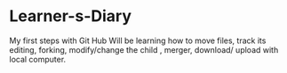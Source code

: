 # Learner-s-Diary
My first steps with Git Hub
Will be learning how to move files, track its editing, forking, modify/change the child , merger, download/ upload with local computer.
